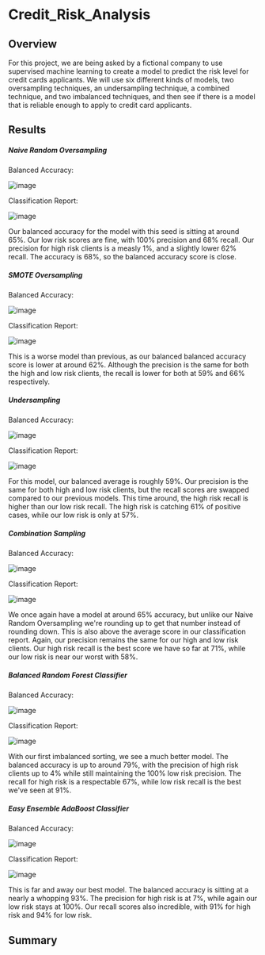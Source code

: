 # Credit_Risk_Analysis

## Overview

For this project, we are being asked by a fictional company to use supervised machine learning to create a model to predict the risk level for credit cards applicants. We will use six different kinds of models, two oversampling techniques, an undersampling technique, a combined technique, and two imbalanced techniques, and then see if there is a model that is reliable enough to apply to credit card applicants.  

## Results

##### Naive Random Oversampling

Balanced Accuracy: 

![image](https://user-images.githubusercontent.com/98666269/172079358-1216154d-06cf-4627-bbbd-435488ef0dc4.png)

Classification Report:

![image](https://user-images.githubusercontent.com/98666269/172079551-141ca459-69db-418c-9bbd-dc3acd5dbed1.png)

Our balanced accuracy for the model with this seed is sitting at around 65%. Our low risk scores are fine, with 100% precision and 68% recall. Our precision for high risk clients is a measly 1%, and a slightly lower 62% recall. The accuracy is 68%, so the balanced accuracy score is close.

##### SMOTE Oversampling

Balanced Accuracy: 

![image](https://user-images.githubusercontent.com/98666269/172080444-900af79c-9752-48a9-b70f-f07d220eaa5b.png)

Classification Report:

![image](https://user-images.githubusercontent.com/98666269/172080472-0e5a438d-dd4a-4e13-b193-cee92fe02cd9.png)

This is a worse model than previous, as our balanced balanced accuracy score is lower at around 62%. Although the precision is the same for both the high and low risk clients, the recall is lower for both at 59% and 66% respectively.

##### Undersampling

Balanced Accuracy: 

![image](https://user-images.githubusercontent.com/98666269/172082254-4635672e-4e74-458a-b619-f3fee7f0f455.png)

Classification Report:

![image](https://user-images.githubusercontent.com/98666269/172082988-1d3f9166-da14-46ef-9ee6-c3de99779a23.png)

For this model, our balanced average is roughly 59%. Our precision is the same for both high and low risk clients, but the recall scores are swapped compared to our previous models. This time around, the high risk recall is higher than our low risk recall. The high risk is catching 61% of positive cases, while our low risk is only at 57%.

##### Combination Sampling

Balanced Accuracy:

![image](https://user-images.githubusercontent.com/98666269/172084573-7e6765fe-57c6-45b5-906d-fcbaa23c8bd8.png)

Classification Report:

![image](https://user-images.githubusercontent.com/98666269/172084614-b698a181-11fa-41f8-a239-6a3eecce3c60.png)

We once again have a model at around 65% accuracy, but unlike our Naive Random Oversampling we're rounding up to get that number instead of rounding down. This is also above the average score in our classification report. Again, our precision remains the same for our high and low risk clients. Our high risk recall is the best score we have so far at 71%, while our low risk is near our worst with 58%.

##### Balanced Random Forest Classifier

Balanced Accuracy:

![image](https://user-images.githubusercontent.com/98666269/172085151-47436d1c-39f6-4e22-aab9-1fbfedff2476.png)

Classification Report:

![image](https://user-images.githubusercontent.com/98666269/172085180-166bcf95-11f0-4f20-9eb8-d6aa35882541.png)

With our first imbalanced sorting, we see a much better model. The balanced accuracy is up to around 79%, with the precision of high risk clients up to 4% while still maintaining the 100% low risk precision. The recall for high risk is a respectable 67%, while low risk recall is the best we've seen at 91%.

##### Easy Ensemble AdaBoost Classifier

Balanced Accuracy: 

![image](https://user-images.githubusercontent.com/98666269/172085513-81324d72-cd98-4bfc-94c7-194685d35553.png)

Classification Report:

![image](https://user-images.githubusercontent.com/98666269/172085546-9a688b48-9d00-45d7-8e41-cc3fb93f4b28.png)

This is far and away our best model. The balanced accuracy is sitting at a nearly a whopping 93%. The precision for high risk is at 7%, while again our low risk stays at 100%. Our recall scores also incredible, with 91% for high risk and 94% for low risk. 

## Summary
